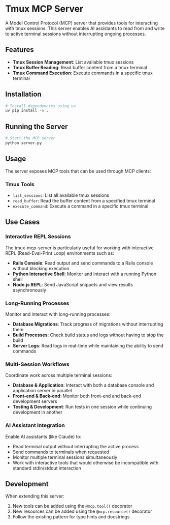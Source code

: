 # Tmux MCP Server

A Model Control Protocol (MCP) server that provides tools for interacting with tmux sessions. This server enables AI assistants to read from and write to active terminal sessions without interrupting ongoing processes.

## Features

- **Tmux Session Management**: List available tmux sessions
- **Tmux Buffer Reading**: Read buffer content from a tmux terminal
- **Tmux Command Execution**: Execute commands in a specific tmux terminal

## Installation

```bash
# Install dependencies using uv
uv pip install -e .
```

## Running the Server

```bash
# Start the MCP server
python server.py
```

## Usage

The server exposes MCP tools that can be used through MCP clients:

### Tmux Tools
- `list_sessions`: List all available tmux sessions
- `read_buffer`: Read the buffer content from a specified tmux terminal
- `execute_command`: Execute a command in a specific tmux terminal

## Use Cases

### Interactive REPL Sessions

The tmux-mcp-server is particularly useful for working with interactive REPL (Read-Eval-Print Loop) environments such as:

- **Rails Console**: Read output and send commands to a Rails console without blocking execution
- **Python Interactive Shell**: Monitor and interact with a running Python shell
- **Node.js REPL**: Send JavaScript snippets and view results asynchronously

### Long-Running Processes

Monitor and interact with long-running processes:

- **Database Migrations**: Track progress of migrations without interrupting them
- **Build Processes**: Check build status and logs without having to stop the build
- **Server Logs**: Read logs in real-time while maintaining the ability to send commands

### Multi-Session Workflows

Coordinate work across multiple terminal sessions:

- **Database & Application**: Interact with both a database console and application server in parallel
- **Front-end & Back-end**: Monitor both front-end and back-end development servers
- **Testing & Development**: Run tests in one session while continuing development in another

### AI Assistant Integration

Enable AI assistants (like Claude) to:

- Read terminal output without interrupting the active process
- Send commands to terminals when requested
- Monitor multiple terminal sessions simultaneously
- Work with interactive tools that would otherwise be incompatible with standard stdin/stdout interaction

## Development

When extending this server:

1. New tools can be added using the `@mcp.tool()` decorator
2. New resources can be added using the `@mcp.resource()` decorator
3. Follow the existing pattern for type hints and docstrings